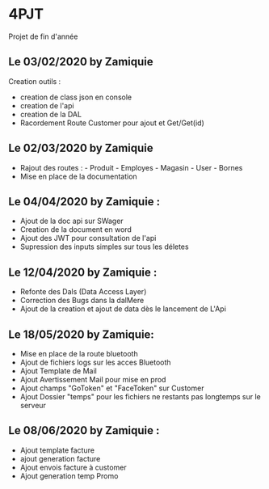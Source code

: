 # 4PJT
Projet de fin d'année

## Le 03/02/2020 by Zamiquie
Creation outils :
- creation de class json en console
- creation de l'api
- creation de la DAL
- Racordement Route Customer pour ajout et Get/Get(id)

## Le 02/03/2020 by Zamiquie
- Rajout des routes : 
          - Produit 
          - Employes
          - Magasin 
          - User
          - Bornes
- Mise en place de la documentation

## Le 04/04/2020 by Zamiquie :

- Ajout de la doc api sur SWager
- Creation de la document en word
- Ajout des JWT pour consultation de l'api
- Supression des inputs simples sur tous les déletes

## Le 12/04/2020 by Zamiquie : 
- Refonte des Dals (Data Access Layer)
- Correction des Bugs dans la dalMere
- Ajout de la creation et ajout de data dès le lancement de L'Api

## Le 18/05/2020 by Zamiquie:
- Mise en place de la route bluetooth
- Ajout de fichiers logs sur les acces Bluetooth
- Ajout Template de Mail
- Ajout Avertissement Mail pour mise en prod
- Ajout champs "GoToken" et "FaceToken" sur Customer
- Ajout Dossier "temps" pour les fichiers ne restants pas longtemps sur le serveur
## Le 08/06/2020 by Zamiquie : 
- Ajout template facture 
- ajout generation facture
- Ajout envois facture à customer
- Ajout generation temp Promo



